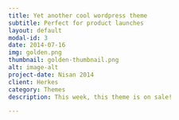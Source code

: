```yaml
---
title: Yet another cool wordpress theme
subtitle: Perfect for product launches
layout: default
modal-id: 3
date: 2014-07-16
img: golden.png
thumbnail: golden-thumbnail.png
alt: image-alt
project-date: Nisan 2014
client: Herkes
category: Themes
description: This week, this theme is on sale!

---
```

